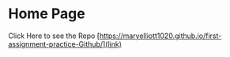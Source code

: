 # Home Page

Click Here to see the Repo
[https://maryelliott1020.github.io/first-assignment-practice-Github/](link)
